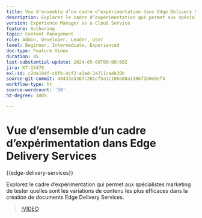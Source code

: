 ```yaml
---
title: Vue d’ensemble d’un cadre d’expérimentation dans Edge Delivery Services
description: Explorez le cadre d’expérimentation qui permet aux spécialistes marketing de tester quelles sont les variations de contenu les plus efficaces dans la création de documents Edge Delivery Services.
version: Experience Manager as a Cloud Service
feature: Authoring
topic: Content Management
role: Admin, Developer, Leader, User
level: Beginner, Intermediate, Experienced
doc-type: Feature Video
duration: 85
last-substantial-update: 2024-05-08T00:00:00Z
jira: KT-15478
exl-id: c2de104f-c0fb-4cf2-a1ad-3a711caeb30b
source-git-commit: 48433a5367c281cf5a1c106b08a1306f1b0e8ef4
workflow-type: ht
source-wordcount: '58'
ht-degree: 100%

---
```


# Vue d’ensemble d’un cadre d’expérimentation dans Edge Delivery Services

{{edge-delivery-services}}

Explorez le cadre d’expérimentation qui permet aux spécialistes marketing de tester quelles sont les variations de contenu les plus efficaces dans la création de documents Edge Delivery Services.

>[!VIDEO](https://video.tv.adobe.com/v/3437856/?learn=on&captions=fre_fr)
